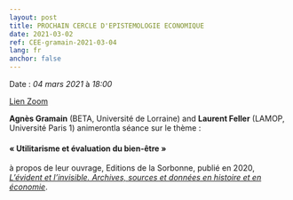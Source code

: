 ```yaml
---
layout: post
title: PROCHAIN CERCLE D'EPISTEMOLOGIE ECONOMIQUE
date: 2021-03-02
ref: CEE-gramain-2021-03-04
lang: fr
anchor: false
---
```


<i class="fas fa-table"></i> Date : _04 mars 2021_ à _18:00_

<i class="fas icon-facetime-video"></i> [Lien Zoom](https://zoom.univ-paris1.fr/j/97742490339?pwd=L2w0YmxxRW96akN3b1k1Q0EwQTVRdz09)

**Agnès Gramain** (BETA, Université de Lorraine) and **Laurent Feller** (LAMOP, Université Paris 1) animerontla séance sur le thème :

#### « Utilitarisme et évaluation du bien-être »

à propos de leur ouvrage, Editions de la Sorbonne, publié en 2020,  [*L’évident et l’invisible. Archives, sources et données en histoire et en économie*](http://www.editionsdelasorbonne.fr/en/livre/?GCOI=28405100304930).
